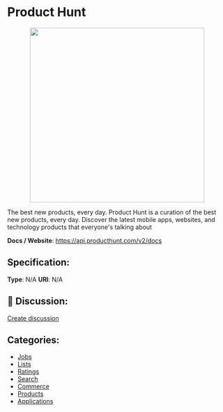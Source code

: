 # Product Hunt
<p align="center">
    <img width="400" src="https://raw.githubusercontent.com/apis-list/apis-list/main/apis/product-hunt/logo_256x256.png" />
</p>

The best new products, every day. Product Hunt is a curation of the best new products, every day. Discover the latest mobile apps, websites, and technology products that everyone's talking about

**Docs / Website**: https://api.producthunt.com/v2/docs

## Specification:
**Type**:  N/A 
**URI**:  N/A 

## 💬 Discussion:
[Create discussion](https://github.com/apis-list/apis-list/discussions/new)

## Categories:
- [Jobs](https://github.com/apis-list/apis-list#jobs)
- [Lists](https://github.com/apis-list/apis-list#lists)
- [Ratings](https://github.com/apis-list/apis-list#ratings)
- [Search](https://github.com/apis-list/apis-list#search)
- [Commerce](https://github.com/apis-list/apis-list#commerce)
- [Products](https://github.com/apis-list/apis-list#products)
- [Applications](https://github.com/apis-list/apis-list#applications)



